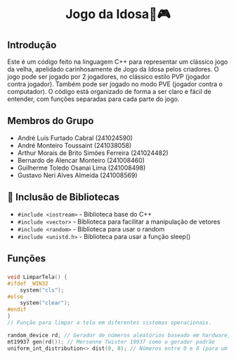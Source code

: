 <h1 align="center"> Jogo da Idosa👵🎮 </h1>

## Introdução
Este é um código feito na linguagem C++ para representar um clássico jogo da velha, apelidado carinhosamente de Jogo da Idosa pelos criadores. O jogo pode ser jogado por 2 jogadores, no clássico estilo PVP (jogador contra jogador). Também pode ser jogado no modo PVE (jogador contra o computador). O código está organizado de forma a ser claro e fácil de entender, com funções separadas para cada parte do jogo.

## Membros do Grupo
- André Luís Furtado Cabral (241024590)
- André Monteiro Toussaint (241038058)
- Arthur Morais de Brito Simões Ferreira (241024482)
- Bernardo de Alencar Monteiro (241008460)
- Guilherme Toledo Osanai Lima (241008498)
- Gustavo Neri Alves Almeida (241008569)

## :hammer: Inclusão de Bibliotecas
- `#include <iostream>` - Biblioteca base do C++
- `#include <vector>` - Biblioteca para facilitar a manipulação de vetores
- `#include <random>` - Biblioteca para usar o random
- `#include <unistd.h>` - Biblioteca para usar a função sleep()

## Funções

### 
```cpp
void LimparTela() {
#ifdef _WIN32
    system("cls");  
#else
    system("clear");  
#endif
}
// Função para limpar a tela em diferentes sistemas operacionais.

random_device rd; // Gerador de números aleatórios baseado em hardware, se disponível
mt19937 gen(rd()); // Mersenne Twister 19937 como o gerador padrão
uniform_int_distribution<> dist(0, 8); // Números entre 0 e 8 (para um tabuleiro 3x3)


